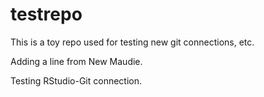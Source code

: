 # testrepo

This is a toy repo used for testing new git connections, etc.

Adding a line from New Maudie.  

Testing RStudio-Git connection.  
